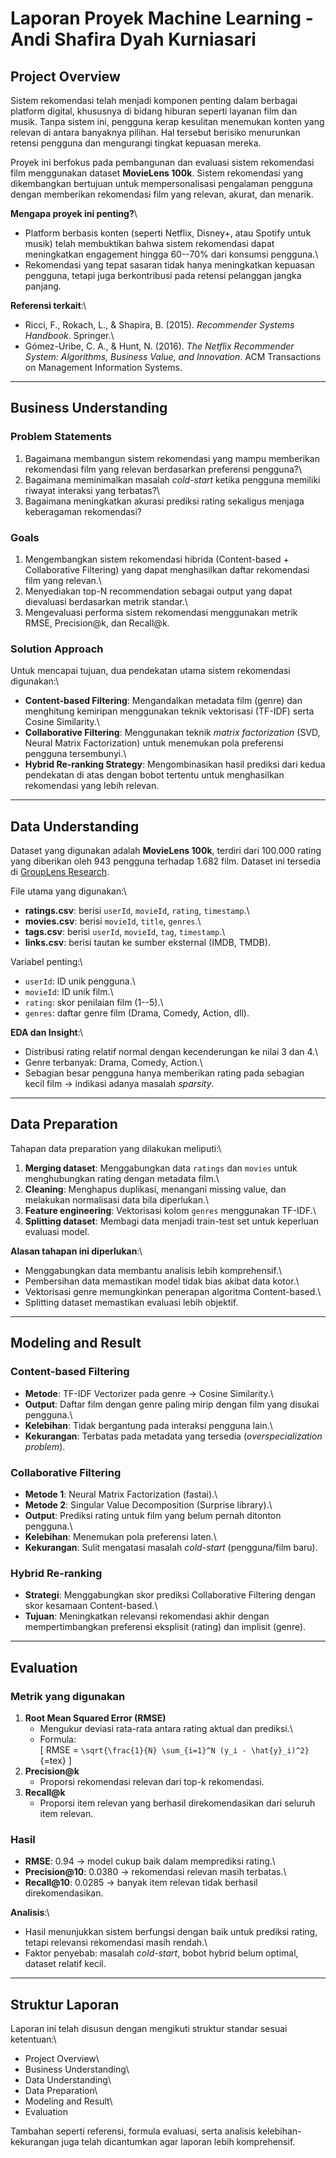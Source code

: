 # Laporan Proyek Machine Learning - Andi Shafira Dyah Kurniasari

## Project Overview

Sistem rekomendasi telah menjadi komponen penting dalam berbagai
platform digital, khususnya di bidang hiburan seperti layanan film dan
musik. Tanpa sistem ini, pengguna kerap kesulitan menemukan konten yang
relevan di antara banyaknya pilihan. Hal tersebut berisiko menurunkan
retensi pengguna dan mengurangi tingkat kepuasan mereka.

Proyek ini berfokus pada pembangunan dan evaluasi sistem rekomendasi
film menggunakan dataset **MovieLens 100k**. Sistem rekomendasi yang
dikembangkan bertujuan untuk mempersonalisasi pengalaman pengguna dengan
memberikan rekomendasi film yang relevan, akurat, dan menarik.

**Mengapa proyek ini penting?**\
- Platform berbasis konten (seperti Netflix, Disney+, atau Spotify untuk
musik) telah membuktikan bahwa sistem rekomendasi dapat meningkatkan
engagement hingga 60--70% dari konsumsi pengguna.\
- Rekomendasi yang tepat sasaran tidak hanya meningkatkan kepuasan
pengguna, tetapi juga berkontribusi pada retensi pelanggan jangka
panjang.

**Referensi terkait**:\
- Ricci, F., Rokach, L., & Shapira, B. (2015). *Recommender Systems
Handbook*. Springer.\
- Gómez-Uribe, C. A., & Hunt, N. (2016). *The Netflix Recommender
System: Algorithms, Business Value, and Innovation*. ACM Transactions on
Management Information Systems.

------------------------------------------------------------------------

## Business Understanding

### Problem Statements

1.  Bagaimana membangun sistem rekomendasi yang mampu memberikan
    rekomendasi film yang relevan berdasarkan preferensi pengguna?\
2.  Bagaimana meminimalkan masalah *cold-start* ketika pengguna memiliki
    riwayat interaksi yang terbatas?\
3.  Bagaimana meningkatkan akurasi prediksi rating sekaligus menjaga
    keberagaman rekomendasi?

### Goals

1.  Mengembangkan sistem rekomendasi hibrida (Content-based +
    Collaborative Filtering) yang dapat menghasilkan daftar rekomendasi
    film yang relevan.\
2.  Menyediakan top-N recommendation sebagai output yang dapat
    dievaluasi berdasarkan metrik standar.\
3.  Mengevaluasi performa sistem rekomendasi menggunakan metrik RMSE,
    Precision@k, dan Recall@k.

### Solution Approach

Untuk mencapai tujuan, dua pendekatan utama sistem rekomendasi
digunakan:\
- **Content-based Filtering**: Mengandalkan metadata film (genre) dan
menghitung kemiripan menggunakan teknik vektorisasi (TF-IDF) serta
Cosine Similarity.\
- **Collaborative Filtering**: Menggunakan teknik *matrix factorization*
(SVD, Neural Matrix Factorization) untuk menemukan pola preferensi
pengguna tersembunyi.\
- **Hybrid Re-ranking Strategy**: Mengombinasikan hasil prediksi dari
kedua pendekatan di atas dengan bobot tertentu untuk menghasilkan
rekomendasi yang lebih relevan.

------------------------------------------------------------------------

## Data Understanding

Dataset yang digunakan adalah **MovieLens 100k**, terdiri dari 100.000
rating yang diberikan oleh 943 pengguna terhadap 1.682 film. Dataset ini
tersedia di [GroupLens
Research](https://grouplens.org/datasets/movielens/100k/).

File utama yang digunakan:\
- **ratings.csv**: berisi `userId`, `movieId`, `rating`, `timestamp`.\
- **movies.csv**: berisi `movieId`, `title`, `genres`.\
- **tags.csv**: berisi `userId`, `movieId`, `tag`, `timestamp`.\
- **links.csv**: berisi tautan ke sumber eksternal (IMDB, TMDB).

Variabel penting:\
- `userId`: ID unik pengguna.\
- `movieId`: ID unik film.\
- `rating`: skor penilaian film (1--5).\
- `genres`: daftar genre film (Drama, Comedy, Action, dll).

**EDA dan Insight**:\
- Distribusi rating relatif normal dengan kecenderungan ke nilai 3 dan
4.\
- Genre terbanyak: Drama, Comedy, Action.\
- Sebagian besar pengguna hanya memberikan rating pada sebagian kecil
film → indikasi adanya masalah *sparsity*.

------------------------------------------------------------------------

## Data Preparation

Tahapan data preparation yang dilakukan meliputi:\
1. **Merging dataset**: Menggabungkan data `ratings` dan `movies` untuk
menghubungkan rating dengan metadata film.\
2. **Cleaning**: Menghapus duplikasi, menangani missing value, dan
melakukan normalisasi data bila diperlukan.\
3. **Feature engineering**: Vektorisasi kolom `genres` menggunakan
TF-IDF.\
4. **Splitting dataset**: Membagi data menjadi train-test set untuk
keperluan evaluasi model.

**Alasan tahapan ini diperlukan**:\
- Menggabungkan data membantu analisis lebih komprehensif.\
- Pembersihan data memastikan model tidak bias akibat data kotor.\
- Vektorisasi genre memungkinkan penerapan algoritma Content-based.\
- Splitting dataset memastikan evaluasi lebih objektif.

------------------------------------------------------------------------

## Modeling and Result

### Content-based Filtering

-   **Metode**: TF-IDF Vectorizer pada genre → Cosine Similarity.\
-   **Output**: Daftar film dengan genre paling mirip dengan film yang
    disukai pengguna.\
-   **Kelebihan**: Tidak bergantung pada interaksi pengguna lain.\
-   **Kekurangan**: Terbatas pada metadata yang tersedia
    (*overspecialization problem*).

### Collaborative Filtering

-   **Metode 1**: Neural Matrix Factorization (fastai).\
-   **Metode 2**: Singular Value Decomposition (Surprise library).\
-   **Output**: Prediksi rating untuk film yang belum pernah ditonton
    pengguna.\
-   **Kelebihan**: Menemukan pola preferensi laten.\
-   **Kekurangan**: Sulit mengatasi masalah *cold-start* (pengguna/film
    baru).

### Hybrid Re-ranking

-   **Strategi**: Menggabungkan skor prediksi Collaborative Filtering
    dengan skor kesamaan Content-based.\
-   **Tujuan**: Meningkatkan relevansi rekomendasi akhir dengan
    mempertimbangkan preferensi eksplisit (rating) dan implisit (genre).

------------------------------------------------------------------------

## Evaluation

### Metrik yang digunakan

1.  **Root Mean Squared Error (RMSE)**
    -   Mengukur deviasi rata-rata antara rating aktual dan prediksi.\
    -   Formula:\
        \[ RMSE =
        `\sqrt{\frac{1}{N} \sum_{i=1}^N (y_i - \hat{y}_i)^2}`{=tex} \]
2.  **Precision@k**
    -   Proporsi rekomendasi relevan dari top-k rekomendasi.
3.  **Recall@k**
    -   Proporsi item relevan yang berhasil direkomendasikan dari
        seluruh item relevan.

### Hasil

-   **RMSE**: 0.94 → model cukup baik dalam memprediksi rating.\
-   **Precision@10**: 0.0380 → rekomendasi relevan masih terbatas.\
-   **Recall@10**: 0.0285 → banyak item relevan tidak berhasil
    direkomendasikan.

**Analisis**:\
- Hasil menunjukkan sistem berfungsi dengan baik untuk prediksi rating,
tetapi relevansi rekomendasi masih rendah.\
- Faktor penyebab: masalah *cold-start*, bobot hybrid belum optimal,
dataset relatif kecil.

------------------------------------------------------------------------

## Struktur Laporan

Laporan ini telah disusun dengan mengikuti struktur standar sesuai
ketentuan:\
- Project Overview\
- Business Understanding\
- Data Understanding\
- Data Preparation\
- Modeling and Result\
- Evaluation

Tambahan seperti referensi, formula evaluasi, serta analisis
kelebihan-kekurangan juga telah dicantumkan agar laporan lebih
komprehensif.
